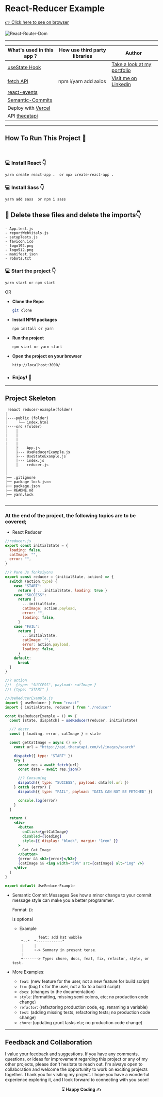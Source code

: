 # React-Reducer Example

[:point_right: Click here to see on browser]()

![React-Router-Dom]()



---

| **What's used in this app ?**                                                      | **How use third party libraries** | **Author**                                                    |
| ---------------------------------------------------------------------------------- | --------------------------------- | ------------------------------------------------------------- |
| [useState Hook](https://react.dev/learn#using-hooks)                               |                                   | [Take a look at my portfolio](https://kaplanh.github.io/Portfolio_with_CssFlex/)                                                                                 |
| [fetch API](https://www.npmjs.com/package/react-fetch)         | npm i/yarn add axios              |     [Visit me on Linkedin](https://www.linkedin.com/in/kaplan-h/)                                                                              |
| [react-events](https://react.dev/learn#responding-to-events)                            |                                   |                                                                                  |
| [Semantic-Commits](https://gist.github.com/joshbuchea/6f47e86d2510bce28f8e7f42ae84c716) |                                   |                                                                                  |
| Deploy with [Vercel](https://vercel.com/kaplanh)                                        |                                   |                                                                                  |
| API [thecatapi](https://api.thecatapi.com/v1/images/search)      |                                   |                                                                                  |

---

## How To Run This Project 🚀

<br/>

### 💻 Install React 👇

```bash
yarn create react-app .  or npx create-react-app .
```

### 💻 Install Sass 👇

```bash
yarn add sass  or npm i sass
```

## 🔴 Delete these files and delete the imports👇

    - App.test.js
    - reportWebVitals.js
    - setupTests.js
    - favicon.ico
    - logo192.png
    - logo512.png
    - manifest.json
    - robots.txt

### 💻 Start the project 👇

```bash
yarn start or npm start
```

OR

-   <strong>Clone the Repo</strong>

    ```sh
    git clone
    ```

-   <strong>Install NPM packages</strong>

    ```sh
    npm install or yarn
    ```

-   <strong>Run the project</strong>

    ```sh
    npm start or yarn start
    ```

-   <strong>Open the project on your browser</strong>

    ```sh
    http://localhost:3000/
    ```

-   ### <strong>Enjoy! 🎉</strong>

---

## Project Skeleton

```
 reaact reducer-example(folder)
|
|----public (folder)
│     └── index.html
|----src (folder)
│    │
|    |
|    |
|    |
│    ├--- App.js
│    ├--- UseReducerExample.js
│    ├--- UseStateExample.js
│    |--- index.js
│    |--- reducer.js
│
│
|── .gitignore
|── package-lock.json
├── package.json
|── README.md
|── yarn.lock


```

---

### At the end of the project, the following topics are to be covered;

- React Reducer

```jsx
//reducer.js
export const initialState = {
  loading: false,
  catImage: "",
  error: "",
}

//? Pure Js fonksiyonu
export const reducer = (initialState, action) => {
  switch (action.type) {
    case "START":
      return { ...initialState, loading: true }
    case "SUCCESS":
      return {
        ...initialState,
        catImage: action.payload,
        error: "",
        loading: false,
      }
    case "FAIL":
      return {
        ...initialState,
        catImage: "",
        error: action.payload,
        loading: false,
      }
    default:
      break
  }
}

//? action
//!  {type: "SUCCESS", payload: catImage }
//! {type: "START" }

//UseReducerExample.js
import { useReducer } from "react"
import { initialState, reducer } from "./reducer"

const UseReducerExample = () => {
  const [state, dispatch] = useReducer(reducer, initialState)

  //? destr.
  const { loading, error, catImage } = state

  const getCatImage = async () => {
    const url = "https://api.thecatapi.com/v1/images/search"

    dispatch({ type: "START" })
    try {
      const res = await fetch(url)
      const data = await res.json()

      //? Consuming
      dispatch({ type: "SUCCESS", payload: data[0].url })
    } catch (error) {
      dispatch({ type: "FAIL", payload: "DATA CAN NOT BE FETCHED" })

      console.log(error)
    }
  }

  return (
    <div>
      <button
        onClick={getCatImage}
        disabled={loading}
        style={{ display: "block", margin: "1rem" }}
      >
        Get Cat Image
      </button>
      {error && <h2>{error}</h2>}
      {catImage && <img width="50%" src={catImage} alt="img" />}
    </div>
  )
}

export default UseReducerExample


```


-   Semantic Commit Messages
    See how a minor change to your commit message style can make you a better programmer.

    Format: <type>(<scope>): <subject>

    <scope> is optional

    -   Example

    ```
                feat: add hat wobble
        ^--^  ^------------^
        |     |
        |     +-> Summary in present tense.
        |
        +-------> Type: chore, docs, feat, fix, refactor, style, or test.
    ```

-   More Examples:
    -   `feat`: (new feature for the user, not a new feature for build script)
    -   `fix`: (bug fix for the user, not a fix to a build script)
    -   `docs`: (changes to the documentation)
    -   `style`: (formatting, missing semi colons, etc; no production code change)
    -   `refactor`: (refactoring production code, eg. renaming a variable)
    -   `test`: (adding missing tests, refactoring tests; no production code change)
    -   `chore`: (updating grunt tasks etc; no production code change)

---

## Feedback and Collaboration

I value your feedback and suggestions. If you have any comments, questions, or ideas for improvement regarding this project or any of my other projects, please don't hesitate to reach out.
I'm always open to collaboration and welcome the opportunity to work on exciting projects together.
Thank you for visiting my project. I hope you have a wonderful experience exploring it, and I look forward to connecting with you soon!

<p align="center"> ⌛<strong> Happy Coding </strong> ✍ </p>
